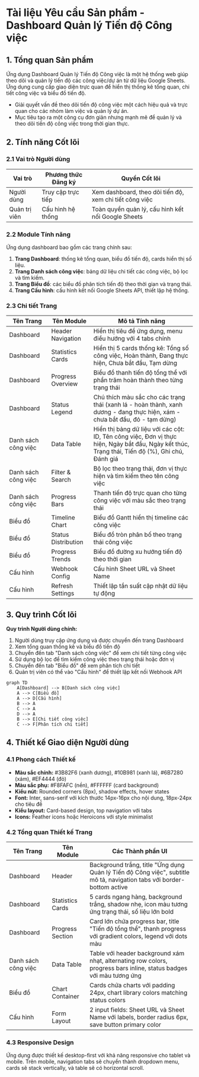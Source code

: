 # Tài liệu Yêu cầu Sản phẩm - Dashboard Quản lý Tiến độ Công việc

## 1. Tổng quan Sản phẩm
Ứng dụng Dashboard Quản lý Tiến độ Công việc là một hệ thống web giúp theo dõi và quản lý tiến độ các công việc/dự án từ dữ liệu Google Sheets. Ứng dụng cung cấp giao diện trực quan để hiển thị thống kê tổng quan, chi tiết công việc và biểu đồ tiến độ.
- Giải quyết vấn đề theo dõi tiến độ công việc một cách hiệu quả và trực quan cho các nhóm làm việc và quản lý dự án.
- Mục tiêu tạo ra một công cụ đơn giản nhưng mạnh mẽ để quản lý và theo dõi tiến độ công việc trong thời gian thực.

## 2. Tính năng Cốt lõi

### 2.1 Vai trò Người dùng
| Vai trò | Phương thức Đăng ký | Quyền Cốt lõi |
|---------|---------------------|----------------|
| Người dùng | Truy cập trực tiếp | Xem dashboard, theo dõi tiến độ, xem chi tiết công việc |
| Quản trị viên | Cấu hình hệ thống | Toàn quyền quản lý, cấu hình kết nối Google Sheets |

### 2.2 Module Tính năng
Ứng dụng dashboard bao gồm các trang chính sau:
1. **Trang Dashboard**: thống kê tổng quan, biểu đồ tiến độ, cards hiển thị số liệu.
2. **Trang Danh sách công việc**: bảng dữ liệu chi tiết các công việc, bộ lọc và tìm kiếm.
3. **Trang Biểu đồ**: các biểu đồ phân tích tiến độ theo thời gian và trạng thái.
4. **Trang Cấu hình**: cấu hình kết nối Google Sheets API, thiết lập hệ thống.

### 2.3 Chi tiết Trang

| Tên Trang | Tên Module | Mô tả Tính năng |
|-----------|------------|------------------|
| Dashboard | Header Navigation | Hiển thị tiêu đề ứng dụng, menu điều hướng với 4 tabs chính |
| Dashboard | Statistics Cards | Hiển thị 5 cards thống kê: Tổng số công việc, Hoàn thành, Đang thực hiện, Chưa bắt đầu, Tạm dừng |
| Dashboard | Progress Overview | Biểu đồ thanh tiến độ tổng thể với phần trăm hoàn thành theo từng trạng thái |
| Dashboard | Status Legend | Chú thích màu sắc cho các trạng thái (xanh lá - hoàn thành, xanh dương - đang thực hiện, xám - chưa bắt đầu, đỏ - tạm dừng) |
| Danh sách công việc | Data Table | Hiển thị bảng dữ liệu với các cột: ID, Tên công việc, Đơn vị thực hiện, Ngày bắt đầu, Ngày kết thúc, Trạng thái, Tiến độ (%), Ghi chú, Đánh giá |
| Danh sách công việc | Filter & Search | Bộ lọc theo trạng thái, đơn vị thực hiện và tìm kiếm theo tên công việc |
| Danh sách công việc | Progress Bars | Thanh tiến độ trực quan cho từng công việc với màu sắc theo trạng thái |
| Biểu đồ | Timeline Chart | Biểu đồ Gantt hiển thị timeline các công việc |
| Biểu đồ | Status Distribution | Biểu đồ tròn phân bố theo trạng thái công việc |
| Biểu đồ | Progress Trends | Biểu đồ đường xu hướng tiến độ theo thời gian |
| Cấu hình | Webhook Config | Cấu hình Sheet URL và Sheet Name |
| Cấu hình | Refresh Settings | Thiết lập tần suất cập nhật dữ liệu tự động |

## 3. Quy trình Cốt lõi

**Quy trình Người dùng chính:**
1. Người dùng truy cập ứng dụng và được chuyển đến trang Dashboard
2. Xem tổng quan thống kê và biểu đồ tiến độ
3. Chuyển đến tab "Danh sách công việc" để xem chi tiết từng công việc
4. Sử dụng bộ lọc để tìm kiếm công việc theo trạng thái hoặc đơn vị
5. Chuyển đến tab "Biểu đồ" để xem phân tích chi tiết
6. Quản trị viên có thể vào "Cấu hình" để thiết lập kết nối Webhook API

```mermaid
graph TD
    A[Dashboard] --> B[Danh sách công việc]
    A --> C[Biểu đồ]
    A --> D[Cấu hình]
    B --> A
    C --> A
    D --> A
    B --> E[Chi tiết công việc]
    C --> F[Phân tích chi tiết]
```

## 4. Thiết kế Giao diện Người dùng

### 4.1 Phong cách Thiết kế
- **Màu sắc chính:** #3B82F6 (xanh dương), #10B981 (xanh lá), #6B7280 (xám), #EF4444 (đỏ)
- **Màu sắc phụ:** #F8FAFC (nền), #FFFFFF (card background)
- **Kiểu nút:** Rounded corners (8px), shadow effects, hover states
- **Font:** Inter, sans-serif với kích thước 14px-16px cho nội dung, 18px-24px cho tiêu đề
- **Kiểu layout:** Card-based design, top navigation với tabs
- **Icons:** Feather icons hoặc Heroicons với style minimalist

### 4.2 Tổng quan Thiết kế Trang

| Tên Trang | Tên Module | Các Thành phần UI |
|-----------|------------|-------------------|
| Dashboard | Header | Background trắng, title "Ứng dụng Quản lý Tiến độ Công việc", subtitle mô tả, navigation tabs với border-bottom active |
| Dashboard | Statistics Cards | 5 cards ngang hàng, background trắng, shadow nhẹ, icon màu tương ứng trạng thái, số liệu lớn bold |
| Dashboard | Progress Section | Card lớn chứa progress bar, title "Tiến độ tổng thể", thanh progress với gradient colors, legend với dots màu |
| Danh sách công việc | Data Table | Table với header background xám nhạt, alternating row colors, progress bars inline, status badges với màu tương ứng |
| Biểu đồ | Chart Container | Cards chứa charts với padding 24px, chart library colors matching status colors |
| Cấu hình | Form Layout | 2 input fields: Sheet URL và Sheet Name với labels, border radius 6px, save button primary color |

### 4.3 Responsive Design
Ứng dụng được thiết kế desktop-first với khả năng responsive cho tablet và mobile. Trên mobile, navigation tabs sẽ chuyển thành dropdown menu, cards sẽ stack vertically, và table sẽ có horizontal scroll.